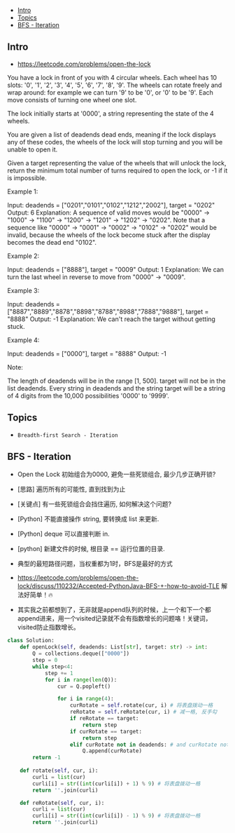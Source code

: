 - [Intro](#intro)
- [Topics](#topics)
- [BFS - Iteration](#bfs---iteration)

## Intro

- https://leetcode.com/problems/open-the-lock


You have a lock in front of you with 4 circular wheels.  Each wheel has 10 slots: '0', '1', '2', '3', '4', '5', '6', '7', '8', '9'.  The wheels can rotate freely and wrap around: for example we can turn '9' to be '0', or '0' to be '9'.  Each move consists of turning one wheel one slot.

The lock initially starts at '0000', a string representing the state of the 4 wheels.

You are given a list of deadends dead ends, meaning if the lock displays any of these codes, the wheels of the lock will stop turning and you will be unable to open it.

Given a target representing the value of the wheels that will unlock the lock, return the minimum total number of turns required to open the lock, or -1 if it is impossible.

Example 1:

Input: deadends = ["0201","0101","0102","1212","2002"], target = "0202"
Output: 6
Explanation:
A sequence of valid moves would be "0000" -> "1000" -> "1100" -> "1200" -> "1201" -> "1202" -> "0202".
Note that a sequence like "0000" -> "0001" -> "0002" -> "0102" -> "0202" would be invalid,
because the wheels of the lock become stuck after the display becomes the dead end "0102".

Example 2:

Input: deadends = ["8888"], target = "0009"
Output: 1
Explanation:
We can turn the last wheel in reverse to move from "0000" -> "0009".

Example 3:

Input: deadends = ["8887","8889","8878","8898","8788","8988","7888","9888"], target = "8888"
Output: -1
Explanation:
We can't reach the target without getting stuck.

Example 4:

Input: deadends = ["0000"], target = "8888"
Output: -1

Note:

The length of deadends will be in the range [1, 500].
target will not be in the list deadends.
Every string in deadends and the string target will be a string of 4 digits from the 10,000 possibilities '0000' to '9999'.





## Topics

- `Breadth-first Search - Iteration`


## BFS - Iteration

- Open the Lock 初始组合为0000, 避免一些死锁组合, 最少几步正确开锁?
- [思路] 遍历所有的可能性, 直到找到为止
- [关键点] 有一些死锁组合会挡住遍历, 如何解决这个问题?
- [Python] 不能直接操作 string, 要转换成 list 来更新.
- [Python] deque 可以直接判断 in.
- [python] 新建文件的时候, 根目录 == 运行位置的目录.




- 典型的最短路径问题，当权重都为1时，BFS是最好的方式
- https://leetcode.com/problems/open-the-lock/discuss/110232/Accepted-PythonJava-BFS-+-how-to-avoid-TLE 解法好简单！🔥
- 其实我之前都想到了，无非就是append队列的时候，上一个和下一个都append进来，用一个visited记录就不会有指数增长的问题咯！关键词，visited防止指数增长。


```py
class Solution:
    def openLock(self, deadends: List[str], target: str) -> int:
        Q = collections.deque(["0000"])
        step = 0
        while step<4:
            step += 1
            for i in range(len(Q)):
                cur = Q.popleft()

                for i in range(4):
                    curRotate = self.rotate(cur, i) # 将表盘拨动一格
                    reRotate = self.reRotate(cur, i) # 减一格, 反手勾
                    if reRotate == target:
                        return step
                    if curRotate == target:
                        return step
                    elif curRotate not in deadends: # and curRotate not in Q:
                        Q.append(curRotate)
        return -1
    
    def rotate(self, cur, i):
        curli = list(cur)
        curli[i] = str((int(curli[i]) + 1) % 9) # 将表盘拨动一格
        return ''.join(curli)

    def reRotate(self, cur, i):
        curli = list(cur)
        curli[i] = str((int(curli[i]) - 1) % 9) # 将表盘拨动一格
        return ''.join(curli)
```


